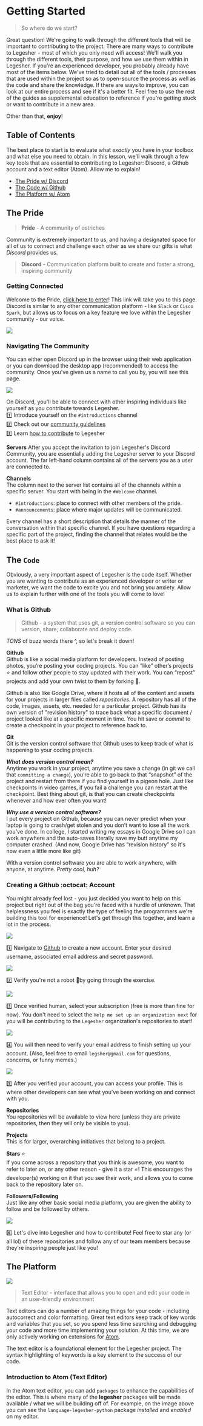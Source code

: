 # Getting Started

> So where do we start?

Great question! We're going to walk through the different tools that will be important to contributing to the project. There are many ways to contribute to Legesher - most of which you only need wifi access! We'll walk you through the different tools, their purpose, and how we use them within in Legesher. If you're an experienced developer, you probably already have most of the items below. We've tried to detail out all of the tools / processes that are used within the project so as to open-source the process as well as the code and share the knowledge. If there are ways to improve, you can look at our entire process and see if it's a better fit. Feel free to use the rest of the guides as supplemental education to reference if you're getting stuck or want to contribute in a new area.

Other than that, **enjoy**!

## Table of Contents

The best place to start is to evaluate what _exactly_ you have in your toolbox and what else you need to obtain. In this lesson, we'll walk through a few key tools that are essential to contributing to Legesher: Discord, a Github account and a text editor \(Atom\). Allow me to explain!

* [The Pride w/ Discord](getting-started.md#the-pride)
* [The Code w/ Github](getting-started.md#the-code)
* [The Platform w/ Atom](getting-started.md#the-platform)

## The Pride

> **Pride** - A community of ostriches

Community is extremely important to us, and having a designated space for all of us to connect and challenge each other as we share our gifts is what _Discord_ provides us.

> **Discord** - Communication platform built to create and foster a strong, inspiring community

### Getting Connected

Welcome to the Pride, [click here to enter](https://discord.gg/yvsprVf)! This link will take you to this page. Discord is similar to any other communication platform - like `Slack` or `Cisco Spark`, but allows us to focus on a key feature we love within the Legesher community - our voice.

![](../.gitbook/assets/discord-invitation.png)

### Navigating The Community

You can either open Discord up in the browser using their web application or you can download the desktop app \(recommended\) to access the community. Once you've given us a name to call you by, you will see this page.

![](../.gitbook/assets/discord-welcome.png)

On Discord, you'll be able to connect with other inspiring individuals like yourself as you contribute towards Legesher.  
1️⃣ Introduce yourself on the `#introductions` channel  
2️⃣ Check out our [community guidelines](../legesher/community-guide.md)  
3️⃣ Learn [how to contribute](https://github.com/legesher/legesher/blob/master/CONTRIBUTING.md) to Legesher

**Servers** After you accept the invitation to join Legesher's Discord Community, you are essentially adding the Legesher server to your Discord account. The far left-hand column contains all of the servers you as a user are connected to.

**Channels**  
The column next to the server list contains all of the channels within a specific server. You start with being in the `#Welcome` channel.

* `#introductions`: place to connect with other members of the pride.
* `#announcements`: place where major updates will be communicated.

Every channel has a short description that details the manner of the conversation within that specific channel. If you have questions regarding a specific part of the project, finding the channel that relates would be the best place to ask it!

## The `Code`

Obviously, a very important aspect of Legesher is the code itself. Whether you are wanting to contribute as an experienced developer or writer or marketer, we want the code to excite you and not bring you anxiety. Allow us to explain further with one of the tools you will come to love!

### What is Github

> Github - a system that uses git, a version control software so you can version, share, collaborate and deploy code.

_TONS_ of buzz words there ^, so let's break it down!

**Github**  
Github is like a social media platform for developers. Instead of posting photos, you’re posting your coding projects. You can “like” other’s projects ⭐ and follow other people to stay updated with their work. You can “repost” projects and add your own twist to them by forking 🍴.

Github is also like Google Drive, where it hosts all of the content and assets for your projects in larger files called _repositories_. A repository has all of the code, images, assets, etc. needed for a particular project. Github has its own version of "revision history" to trace back what a specific document / project looked like at a specific moment in time. You hit save or _commit_ to create a checkpoint in your project to reference back to.

**Git**  
Git is the version control software that Github uses to keep track of what is happening to your coding projects.

_**What does version control mean?**_  
Anytime you work in your project, anytime you save a change \(in git we call that `committing a change`\), you’re able to go back to that “snapshot” of the project and restart from there if you find yourself in a pigeon hole. Just like checkpoints in video games, if you fail a challenge you can restart at the checkpoint. Best thing about git, is that you can create checkpoints whenever and how ever often you want!

_**Why use a version control software?**_  
I put every project on Github, because you can never predict when your laptop is going to crash/get stolen and you don’t want to lose all the work you’ve done. In college, I started writing my essays in Google Drive so I can work anywhere and the auto-saves literally save my butt anytime my computer crashed. \(And now, Google Drive has “revision history” so it's now even a little more like git\)

With a version control software you are able to work anywhere, with anyone, at anytime. _Pretty cool, huh?_

### Creating a Github :octocat: Account

You might already feel lost - you just decided you want to help on this project but right out of the bag you're faced with a hurdle of unknown. That helplessness you feel is exactly the type of feeling the programmers we're building this tool for experience! Let's get through this together, and learn a lot in the process.

![](../.gitbook/assets/sign-up-github.png)

1️⃣ Navigate to [Github](https://github.com) to create a new account. Enter your desired username, associated email address and secret password.

![](../.gitbook/assets/github-1.png)

2️⃣ Verify you're not a robot 🤖by going through the exercise.

![](../.gitbook/assets/github-2.png)

3️⃣ Once verified human, select your subscription \(free is more than fine for now\). You don't need to select the `Help me set up an organization next` for you will be contributing to the `Legesher` organization's repositories to start!

![](../.gitbook/assets/github-4.png)

4️⃣ You will then need to verify your email address to finish setting up your account. \(Also, feel free to email `legsher@gmail.com` for questions, concerns, or funny memes.\)

![](../.gitbook/assets/github-5.png)

5️⃣ After you verified your account, you can access your profile. This is where other developers can see what you've been working on and connect with you.

**Repositories**  
You repositories will be available to view here \(unless they are private repositories, then they will only be visible to you\).

**Projects**  
This is for larger, overarching initiatives that belong to a project.

**Stars** ⭐  
If you come across a repository that you think is awesome, you want to refer to later on, or any other reason - give it a star ⭐! This encourages the developer\(s\) working on it that you see their work, and allows you to come back to the repository later on.

**Followers/Following**  
Just like any other basic social media platform, you are given the ability to follow and be followed by others.

![](../.gitbook/assets/github-6.png)

6️⃣ Let's dive into Legesher and how to contribute! Feel free to star any \(or all lol\) of these repositories and follow any of our team members because they're inspiring people just like you!

## The Platform

![](../.gitbook/assets/atom-mainscreen.png)

> Text Editor - interface that allows you to open and edit your code in an user-friendly environment

Text editors can do a number of amazing things for your code - including autocorrect and color formatting. Great text editors keep track of key words and variables that you set, so you spend less time searching and debugging your code and more time implementing your solution. At this time, we are only actively working on extensions for [Atom](https://atom.io).

The text editor is a foundational element for the Legesher project. The syntax highlighting of keywords is a key element to the success of our code.

### Introduction to Atom \(Text Editor\)

In the Atom text editor, you can add `packages` to enhance the capabilities of the editor. This is where many of the **legesher** packages will be made available / what we will be building off of. For example, on the image above you can see the `language-legesher-python` package _installed_ and _enabled_ on my editor.

